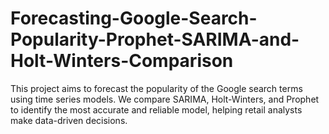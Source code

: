# Forecasting-Google-Search-Popularity-Prophet-SARIMA-and-Holt-Winters-Comparison
This project aims to forecast the popularity of the Google search terms using time series models. We compare SARIMA, Holt-Winters, and Prophet to identify the most accurate and reliable model, helping retail analysts make data-driven decisions.
